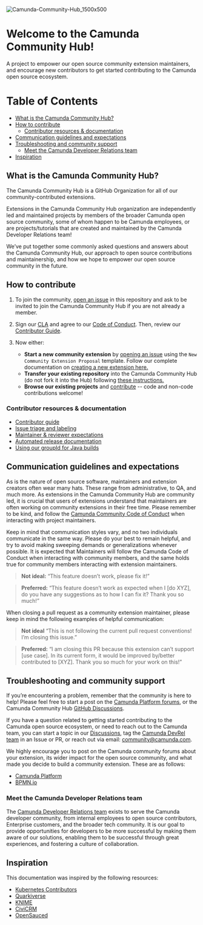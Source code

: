 ![Camunda-Community-Hub_1500x500](https://user-images.githubusercontent.com/43454823/224776667-3f90e92b-4df6-4978-a7d6-ea505df806a2.png)

# Welcome to the Camunda Community Hub!
A project to empower our open source community extension maintainers, and encourage new contributors to get started contributing to the Camunda open source ecosystem.

# Table of Contents

- [What is the Camunda Community Hub?](#what-is-the-camunda-community-hub)
- [How to contribute](#how-to-contribute)
  - [Contributor resources & documentation](#contributor-resources--documentation)
- [Communication guidelines and expectations](#communication-guidelines-and-expectations)
- [Troubleshooting and community support](#troubleshooting-and-community-support)
  - [Meet the Camunda Developer Relations team](#meet-the-camunda-developer-relations-team)
- [Inspiration](#inspiration)

## What is the Camunda Community Hub?

The Camunda Community Hub is a GitHub Organization for all of our community-contributed extensions. 

Extensions in the Camunda Community Hub organization are independently led and maintained projects by members of the broader Camunda open source community, some of whom happen to be Camunda employees, or are projects/tutorials that are created and maintained by the Camunda Developer Relations team!

We’ve put together some commonly asked questions and answers about the Camunda Community Hub, our approach to open source contributions and maintainership, and how we hope to empower our open source community in the future. 

## How to contribute

1. To join the community, [open an issue](https://github.com/camunda-community-hub/community/issues) in this repository and ask to be invited to join the Camunda Community Hub if you are not already a member.

2. Sign our [CLA](https://cla-assistant.io/camunda-community-hub/community) and agree to our [Code of Conduct](https://camunda.com/events/code-conduct/). Then, review our [Contributor Guide](CONTRIBUTING.MD).

3. Now either:
    * **Start a new community extension** by [opening an issue](https://github.com/Camunda-Community-Hub/community/issues/new/choose) using the `New Community Extension Proposal` template. Follow our complete documentation on [creating a new extension here.](creating-new-extensions.md)
    * **Transfer your existing repository** into the Camunda Community Hub (do not fork it into the Hub) following [these instructions.](transferring-extensions.md)
    * **Browse our existing projects** and [contribute](CONTRIBUTING.MD) -- code and non-code contributions welcome!

### Contributor resources & documentation
* [Contributor guide](/CONTRIBUTING.MD)
* [Issue triage and labeling](/issue-triage.md)
* [Maintainer & reviewer expectations](/maintainer-reviewer-expectations.md)
* [Automated release documentation](/RELEASE.MD)
* [Using our groupId for Java builds](groupId.md)

## Communication guidelines and expectations

As is the nature of open source software, maintainers and extension creators often wear many hats. These range from administrative, to QA, and much more. As extensions in the Camunda Community Hub are community led, it is crucial that users of extensions understand that maintainers are often working on community extensions in their free time. Please remember to be kind, and follow the [Camunda Community Code of Conduct](https://camunda.com/events/code-conduct/) when interacting with project maintainers.

Keep in mind that communication styles vary, and no two individuals communicate in the same way. Please do your best to remain helpful, and try to avoid making sweeping demands or generalizations whenever possible. It is expected that Maintainers will follow the Camunda Code of Conduct when interacting with community members, and the same holds true for community members interacting with extension maintainers.

> **Not ideal:** “This feature doesn’t work, please fix it!”

> **Preferred:** “This feature doesn’t work as expected when I [do XYZ], do you have any suggestions as to how I can fix it? Thank you so much!”

When closing a pull request as a community extension maintainer, please keep in mind the following examples of helpful communication:

> **Not ideal** “This is not following the current pull request conventions! I’m closing this issue.”

> **Preferred:** “I am closing this PR because this extension can’t support [use case]. In its current form, it would be improved by/better contributed to [XYZ]. Thank you so much for your work on this!”

## Troubleshooting and community support

If you’re encountering a problem, remember that the community is here to help! Please feel free to start a post on the [Camunda Platform forums](https://forum.camunda.io), or the Camunda Community Hub [GitHub Discussions](https://github.com/camunda-community-hub/community/discussions). 

If you have a question related to getting started contributing to the Camunda open source ecosystem, or need to reach out to the Camunda team, you can start a topic in our [Discussions](https://github.com/camunda-community-hub/community/discussions), tag the [Camunda DevRel team](https://github.com/orgs/camunda-community-hub/teams/devrel) in an Issue or PR, or reach out via email: community@camunda.com. 

 We highly encourage you to post on the Camunda community forums about your extension, its wider impact for the open source community, and what made you decide to build a community extension. These are as follows:

* [Camunda Platform](https://forum.camunda.io/)
* [BPMN.io](https://forum.bpmn.io/)

### Meet the Camunda Developer Relations team

The [Camunda Developer Relations team](https://github.com/Camunda-Community-Hub/devrel-team) exists to serve the Camunda developer community, from internal employees to open source contributors, Enterprise customers, and the broader tech community. It is our goal to provide opportunities for developers to be more successful by making them aware of our solutions, enabling them to be successful through great experiences, and fostering a culture of collaboration.

## Inspiration

This documentation was inspired by the following resources:

* [Kubernetes Contributors](https://www.kubernetes.dev/)
* [Quarkiverse](https://quarkus.io/blog/quarkiverse/)
* [KNIME](https://docs.knime.com)
* [CiviCRM](https://docs.civicrm.org/)
* [OpenSauced](https://github.com/open-sauced/open-sauced)
